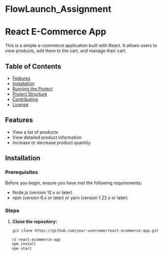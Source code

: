 # FlowLaunch_Assignment

# React E-Commerce App

This is a simple e-commerce application built with React. It allows users to view products, add them to the cart, and manage their cart.

## Table of Contents

- [Features](#features)
- [Installation](#installation)
- [Running the Project](#running-the-project)
- [Project Structure](#project-structure)
- [Contributing](#contributing)
- [License](#license)

## Features

- View a list of products
- View detailed product information
- Increase or decrease product quantity


## Installation

### Prerequisites

Before you begin, ensure you have met the following requirements:

- Node.js (version 12.x or later)
- npm (version 6.x or later) or yarn (version 1.22.x or later)

### Steps

1. **Clone the repository:**

   ```bash
   git clone https://github.com/your-username/react-ecommerce-app.git

 ```bash
    cd react-ecommerce-app
    npm install
    npm start
